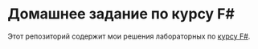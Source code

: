 Домашнее задание по курсу F#
===========================

Этот репозиторий содержит мои решения лабораторных по [курсу F#](https://github.com/agsh/mipt2016).
